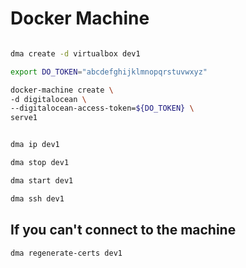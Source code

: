 # Docker Machine

```bash

dma create -d virtualbox dev1

export DO_TOKEN="abcdefghijklmnopqrstuvwxyz"

docker-machine create \
-d digitalocean \
--digitalocean-access-token=${DO_TOKEN} \
serve1


dma ip dev1

dma stop dev1

dma start dev1

dma ssh dev1

```

## If you can't connect to the machine
```
dma regenerate-certs dev1
```
